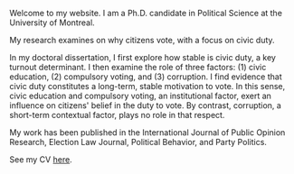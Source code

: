 <link rel="stylesheet" type="text/css" href="/css/main.css">

Welcome to my website. I am a Ph.D. candidate in Political Science at the University of Montreal. 

My research examines on why citizens vote, with a focus on civic duty.

In my doctoral dissertation, I first explore how stable is civic duty, a key turnout determinant. I then examine the role of three factors: (1) civic education, (2) compulsory voting, and (3) corruption. I find evidence that civic duty constitutes a long-term, stable motivation to vote. In this sense, civic education and compulsory voting, an institutional factor, exert an influence on citizens' belief in the duty to vote. By contrast, corruption, a short-term contextual factor, plays no role in that respect.

My work has been published in the International Journal of Public Opinion Research, Election Law Journal, Political Behavior, and Party Politics.
 
See my CV [here](ferfeitosa.github.io/here.pdf).
